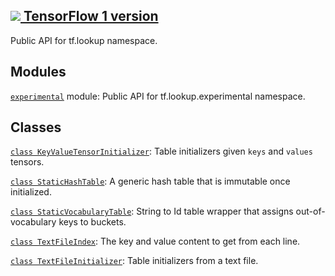 [ ![](https://tensorflow.google.cn/images/tf_logo_32px.png) TensorFlow 1
version](/versions/r1.15/api_docs/python/tf/compat/v1/lookup)  
---  
  
Public API for tf.lookup namespace.

## Modules

[`experimental`](https://tensorflow.google.cn/api_docs/python/tf/compat/v1/lookup/experimental)
module: Public API for tf.lookup.experimental namespace.

## Classes

[`class
KeyValueTensorInitializer`](https://tensorflow.google.cn/api_docs/python/tf/lookup/KeyValueTensorInitializer):
Table initializers given `keys` and `values` tensors.

[`class
StaticHashTable`](https://tensorflow.google.cn/api_docs/python/tf/compat/v1/lookup/StaticHashTable):
A generic hash table that is immutable once initialized.

[`class
StaticVocabularyTable`](https://tensorflow.google.cn/api_docs/python/tf/compat/v1/lookup/StaticVocabularyTable):
String to Id table wrapper that assigns out-of-vocabulary keys to buckets.

[`class
TextFileIndex`](https://tensorflow.google.cn/api_docs/python/tf/lookup/TextFileIndex):
The key and value content to get from each line.

[`class
TextFileInitializer`](https://tensorflow.google.cn/api_docs/python/tf/lookup/TextFileInitializer):
Table initializers from a text file.


